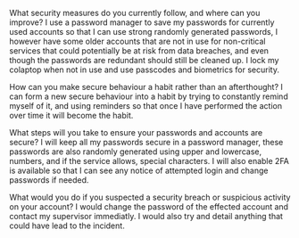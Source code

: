 What security measures do you currently follow, and where can you improve?
 I use a password manager to save my passwords for currently used accounts so that I can use strong randomly generated passwords, I however have some older accounts that are not in use for non-critical services that could potentially be at risk from data breaches, and even though the passwords are redundant should still be cleaned up. I lock my colaptop when not in use and use passcodes and biometrics for security. 

How can you make secure behaviour a habit rather than an afterthought?
 I can form a new secure behaviour into a habit by trying to constantly remind myself of it, and using reminders so that once I have performed the action over time it will become the habit.

What steps will you take to ensure your passwords and accounts are secure?
 I will keep all my passwords secure in a password manager, these passwords are also randomly generated using upper and lowercase, numbers, and if the service allows, special characters. I will also enable 2FA is available so that I can see any notice of attempted login and change passwords if needed.

What would you do if you suspected a security breach or suspicious activity on your account?
 I would change the password of the effected account and contact my supervisor immediatly. I would also try and detail anything that could have lead to the incident. 